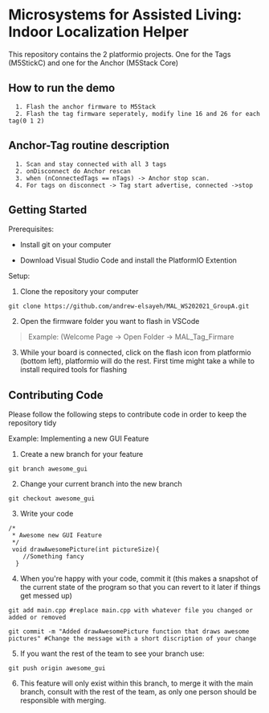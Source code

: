 # Microsystems for Assisted Living: Indoor Localization Helper

This repository contains the 2 platformio projects. One for the Tags (M5StickC) and one for the Anchor (M5Stack Core)

## How to run the demo

      1. Flash the anchor firmware to M5Stack
      2. Flash the tag firmware seperately, modify line 16 and 26 for each tag(0 1 2)


## Anchor-Tag routine description

      1. Scan and stay connected with all 3 tags
      2. onDisconnect do Anchor rescan
      3. when (nConnectedTags == nTags) -> Anchor stop scan.
      4. For tags on disconnect -> Tag start advertise, connected ->stop



## Getting Started 
Prerequisites:
* Install git on your computer

* Download Visual Studio Code and install the PlatformIO Extention

Setup:
1. Clone the repository your computer 
```
git clone https://github.com/andrew-elsayeh/MAL_WS202021_GroupA.git
```
2. Open the firmware folder you want to flash in VSCode 
  > Example: (Welcome Page -> Open Folder -> MAL_Tag_Firmare

3. While your board is connected, click on the flash icon from platformio (bottom left), platformio will do the rest. First time might take a while to install required tools for flashing


## Contributing Code

Please follow the following steps to contribute code in order to keep the repository tidy

Example: Implementing a new GUI Feature

1. Create a new branch for your feature 
```
git branch awesome_gui
```
2. Change your current branch into the new branch 
```
git checkout awesome_gui
```
3. Write your code 
```
/* 
 * Awesome new GUI Feature
 */
 void drawAwesomePicture(int pictureSize){
    //Something fancy
  }
```
4. When you're happy with your code, commit it (this makes a snapshot of the current state of the program so that you can revert to it later if things get messed up)
```
git add main.cpp #replace main.cpp with whatever file you changed or added or removed

git commit -m "Added drawAwesomePicture function that draws awesome pictures" #Change the message with a short discription of your change

```
5. If you want the rest of the team to see your branch use:
```
git push origin awesome_gui
```
6. This feature will only exist within this branch, to merge it with the main branch, consult with the rest of the team, as only one person should be responsible with merging.



